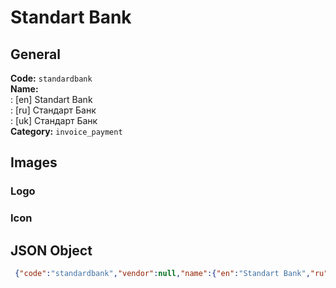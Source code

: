 # Standart Bank 
## General 
**Code:** `standardbank`  
**Name:**  
:	[en] Standart Bank  
:	[ru] Стандарт Банк  
:	[uk] Стандарт Банк  
**Category:** `invoice_payment`  
## Images 
### Logo 
### Icon 
## JSON Object 
```json
 {"code":"standardbank","vendor":null,"name":{"en":"Standart Bank","ru":"\u0421\u0442\u0430\u043d\u0434\u0430\u0440\u0442 \u0411\u0430\u043d\u043a","uk":"\u0421\u0442\u0430\u043d\u0434\u0430\u0440\u0442 \u0411\u0430\u043d\u043a"},"description":null,"countries":null,"category":"invoice_payment"}```  
